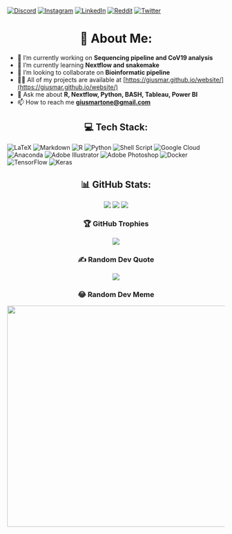 [![Discord](https://img.shields.io/badge/Discord-%237289DA.svg?logo=discord&logoColor=white)](htttps://discord.gg/https://discord.gg/GuPsea62) [![Instagram](https://img.shields.io/badge/Instagram-%23E4405F.svg?logo=Instagram&logoColor=white)](https://instagram.com/@picipiciock) [![LinkedIn](https://img.shields.io/badge/LinkedIn-%230077B5.svg?logo=linkedin&logoColor=white)](https://linkedin.com/in/giuseppemartone1993) [![Reddit](https://img.shields.io/badge/Reddit-%23FF4500.svg?logo=Reddit&logoColor=white)](https://reddit.com/user/@pepp_ox) [![Twitter](https://img.shields.io/badge/Twitter-%231DA1F2.svg?logo=Twitter&logoColor=white)](https://twitter.com/@trentaquattro) 

<div align="center">
  
 # 💫 About Me:
  
</div>

- 🔭 I’m currently working on **Sequencing pipeline and CoV19 analysis**
- 🌱 I’m currently learning **Nextflow and snakemake**
- 👯 I’m looking to collaborate on **Bioinformatic pipeline**
- 👨‍💻 All of my projects are available at [https://giusmar.github.io/website/](https://giusmar.github.io/website/)
- 💬 Ask me about **R, Nextflow, Python, BASH, Tableau, Power BI**
- 📫 How to reach me **giusmartone@gmail.com**

<div align="center">
  
 ## 💻 Tech Stack:
  
</div>

![LaTeX](https://img.shields.io/badge/latex-%23008080.svg?style=flat&logo=latex&logoColor=white) ![Markdown](https://img.shields.io/badge/markdown-%23000000.svg?style=flat&logo=markdown&logoColor=white) ![R](https://img.shields.io/badge/r-%23276DC3.svg?style=flat&logo=r&logoColor=white) ![Python](https://img.shields.io/badge/python-3670A0?style=flat&logo=python&logoColor=ffdd54) ![Shell Script](https://img.shields.io/badge/shell_script-%23121011.svg?style=flat&logo=gnu-bash&logoColor=white) ![Google Cloud](https://img.shields.io/badge/Google%20Cloud-%234285F4.svg?style=flat&logo=google-cloud&logoColor=white) ![Anaconda](https://img.shields.io/badge/Anaconda-%2344A833.svg?style=flat&logo=anaconda&logoColor=white) ![Adobe Illustrator](https://img.shields.io/badge/adobeillustrator-%23FF9A00.svg?style=flat&logo=adobeillustrator&logoColor=white) ![Adobe Photoshop](https://img.shields.io/badge/adobephotoshop-%2331A8FF.svg?style=flat&logo=adobephotoshop&logoColor=white) ![Docker](https://img.shields.io/badge/docker-%230db7ed.svg?style=flat&logo=docker&logoColor=white) ![TensorFlow](https://img.shields.io/badge/TensorFlow-%23FF6F00.svg?style=flat&logo=TensorFlow&logoColor=white) ![Keras](https://img.shields.io/badge/Keras-%23D00000.svg?style=flat&logo=Keras&logoColor=white)

<div align="center">
  
## 📊 GitHub Stats:
![](https://github-readme-stats.vercel.app/api?username=giusmar&theme=prussian&hide_border=false&include_all_commits=true&count_private=true)
![](https://github-readme-streak-stats.herokuapp.com/?user=giusmar&theme=prussian&hide_border=false)
![](https://github-readme-stats.vercel.app/api/top-langs/?username=giusmar&theme=prussian&hide_border=false&include_all_commits=true&count_private=true&layout=compact)

</div>

<div align="center">
  
### 🏆 GitHub Trophies
![](https://github-profile-trophy.vercel.app/?username=giusmar&theme=radical&no-frame=false&no-bg=true&margin-w=4)

### ✍️ Random Dev Quote
![](https://quotes-github-readme.vercel.app/api?type=horizontal&theme=radical)

### 😂 Random Dev Meme
<img src="https://random-memer.herokuapp.com/" width="512px"/>

</div>
